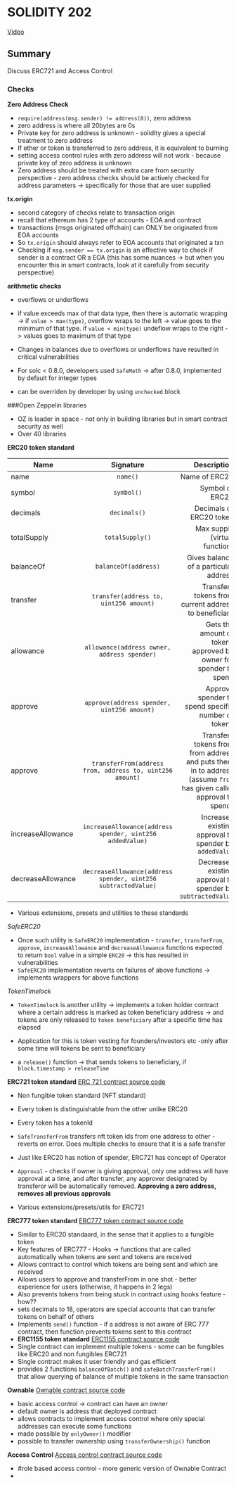 # SOLIDITY 202

[Video](https://www.youtube.com/watch?v=C0zBhTgppLQ)

## Summary

Discuss ERC721 and Access Control

### Checks

**Zero Address Check**

- `require(address(msg.sender) != address(0))`, zero address
- zero address is where all 20bytes are 0s
- Private key for zero address is unknown - solidity gives a special treatment to zero address
- If ether or token is transferred to zero address, it is equivalent to burning
- setting access control rules with zero address will not work - because private key of zero address is unknown
- Zero address should be treated with extra care from security perspective - zero address checks should be actively checked for address parameters -> specifically for those that are user supplied

**tx.origin**

- second category of checks relate to transaction origin
- recall that ethereum has 2 type of accounts - EOA and contract
- transactions (msgs originated offchain) can ONLY be originated from EOA accounts
- So `tx.origin` should always refer to EOA accounts that originated a txn
- Checking if `msg.sender == tx.origin` is an effective way to check if sender is a contract OR a EOA (this has some nuances -> but when you encounter this in smart contracts, look at it carefully from security perspective)

**arithmetic checks**

- overflows or underflows
- if value exceeds max of that data type, then there is automatic wrapping -> if `value > max(type)`, overflow wraps to the left -> value goes to the minimum of that type. if `value < min(type)` undeflow wraps to the right -> values goes to maximum of that type

- Changes in balances due to overflows or underflows have resulted in critical vulnerabilities
- For solc < 0.8.0, developers used `SafeMath` -> after 0.8.0, implemented by default for integer types
- can be overriden by developer by using `unchecked` block

###Open Zeppelin libraries

- OZ is leader in space - not only in building libraries but in smart contract security as well
- Over 40 libraries

**ERC20 token standard**

| Name              |                           Signature                           |                                                                                                       Description |
| ----------------- | :-----------------------------------------------------------: | ----------------------------------------------------------------------------------------------------------------: |
| name              |                           `name()`                            |                                                                                                     Name of ERC20 |
| symbol            |                          `symbol()`                           |                                                                                                   Symbol of ERC20 |
| decimals          |                         `decimals()`                          |                                                                                           Decimals of ERC20 token |
| totalSupply       |                        `totalSupply()`                        |                                                                                     Max supply (virtual function) |
| balanceOf         |                     `balanceOf(address)`                      |                                                                             Gives balance of a particular address |
| transfer          |            `transfer(address to, uint256 amount)`             |                                                              Transfers tokens from current address to beneficiary |
| allowance         |          `allowance(address owner, address spender)`          |                                                  Gets the amount of tokens approved by owner for spender to spend |
| approve           |          `approve(address spender, uint256 amount)`           |                                                                Approve spender to spend specific number of tokens |
| approve           |   `transferFrom(address from, address to, uint256 amount)`    | Transfers tokens from from address and puts them in to address (assume `from` has given caller approval to spend) |
| increaseAllowance |   `increaseAllowance(address spender, uint256 addedValue)`    |                                                            Increases existing approval to spender by `addedValue` |
| decreaseAllowance | `decreaseAllowance(address spender, uint256 subtractedValue)` |                                                       Decreases existing approval to spender by `subtractedValue` |

- Various extensions, presets and utilities to these standards

_SafeERC20_

- Once such utility is `SafeERC20` implementation - `transfer`, `transferFrom`, `approve`, `increaseAllowance` and `decreaseAllowance` functions expected to return `bool` value in a simple `ERC20` -> this has resulted in vulnerabilities
- `SafeERC20` implementation reverts on failures of above functions -> implements wrappers for above functions

_TokenTimelock_

- `TokenTimelock` is another utility -> implements a token holder contract where a certain address is marked as token beneficiary address -> and tokens are only released to `token beneficiary` after a specific time has elapsed

- Application for this is token vesting for founders/investors etc -only after some time will tokens be sent to beneficiary

- a `release()` function -> that sends tokens to beneficiary, if `block.timestamp > releaseTime`

**ERC721 token standard**
[ERC 721 contract source code](https://github.com/OpenZeppelin/openzeppelin-contracts/blob/master/contracts/token/ERC721/ERC721.sol)

- Non fungible token standard (NFT standard)
- Every token is distinguishable from the other unlike ERC20
- Every token has a tokenId
- `SafeTransferFrom` transfers nft token ids from one address to other -reverts on error. Does multiple checks to ensure that it is a safe transfer
- Just like ERC20 has notion of spender, ERC721 has concept of Operator
- `Approval` - checks if owner is giving approval, only one address will have approval at a time, and after transfer, any approver designated by transferor will be automatically removed. **Approving a zero address, removes all previous approvals**

- Various extensions/presets/utils for ERC721

**ERC777 token standard**
[ERC777 token contract source code](https://github.com/OpenZeppelin/openzeppelin-contracts/blob/master/contracts/token/ERC777/ERC777.sol)

- Similar to ERC20 standaard, in the sense that it applies to a fungible token
- Key features of ERC777 - Hooks -> functions that are called automatically when tokens are sent and tokens are received
- Allows contract to control which tokens are being sent and which are received
- Allows users to approve and transferFrom in one shot - better experience for users (otherwise, it happens in 2 legs)
- Also prevents tokens from being stuck in contract using hooks feature - how??
- sets decimals to 18, operators are special accounts that can transfer tokens on behalf of others
- Implements `send()` function - if a address is not aware of ERC 777 contract, then function prevents tokens sent to this contract
- **ERC1155 token standard**
  [ERC1155 contract source code](https://github.com/OpenZeppelin/openzeppelin-contracts/blob/master/contracts/token/ERC1155/ERC1155.sol)
- Single contract can implement multiple tokens - some can be fungibles like ERC20 and non fungibles ERC721
- Single contract makes it user friendly and gas efficient
- provides 2 functions `balanceOfBatch()` and `safeBatchTransferFrom()` that allow querying of balance of multiple tokens in the same transaction

**Ownable**
[Ownable contract source code](https://github.com/OpenZeppelin/openzeppelin-contracts/blob/master/contracts/access/Ownable.sol)

- basic access control -> contract can have an owner
- default owner is address that deployed contract
- allows contracts to implement access control where only special addresses can execute some functions
- made possible by `onlyOwner()` modifier
- possible to transfer ownership using `transferOwnership()` function

**Access Control**
[Access control contract source code](https://github.com/OpenZeppelin/openzeppelin-contracts/blob/master/contracts/access/AccessControl.sol)

- #role based access control - more generic version of Ownable Contract
-
